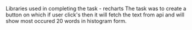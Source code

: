 Libraries used in completing the task - recharts
The task was to create a button on which if user click's then it will fetch the text from api and will show most occured 20 words in histogram form.
